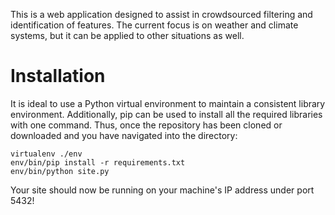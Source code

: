 
This is a web application designed to assist in crowdsourced filtering and identification of features. The current focus is on weather and climate systems, but it can be applied to other situations as well.

Installation
============

It is ideal to use a Python virtual environment to maintain a consistent library environment. Additionally, pip can be used to install all the required libraries with one command. Thus, once the repository has been cloned or downloaded and you have navigated into the directory:

~~~
virtualenv ./env
env/bin/pip install -r requirements.txt
env/bin/python site.py
~~~

Your site should now be running on your machine's IP address under port 5432!

